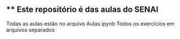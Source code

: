 ## ** Este repositório é das aulas do SENAI 

Todas as aulas estão no arquivo Aulas.ipynb
Todos os exercícios em arquivos separados